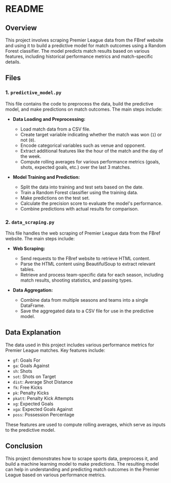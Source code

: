 # README

## Overview

This project involves scraping Premier League data from the FBref website and using it to build a predictive model for match outcomes using a Random Forest classifier. The model predicts match results based on various features, including historical performance metrics and match-specific details.

## Files

### 1. `predictive_model.py`

This file contains the code to preprocess the data, build the predictive model, and make predictions on match outcomes. The main steps include:

- **Data Loading and Preprocessing:** 
  - Load match data from a CSV file.
  - Create target variable indicating whether the match was won (`1`) or not (`0`).
  - Encode categorical variables such as venue and opponent.
  - Extract additional features like the hour of the match and the day of the week.
  - Compute rolling averages for various performance metrics (goals, shots, expected goals, etc.) over the last 3 matches.
  
- **Model Training and Prediction:**
  - Split the data into training and test sets based on the date.
  - Train a Random Forest classifier using the training data.
  - Make predictions on the test set.
  - Calculate the precision score to evaluate the model's performance.
  - Combine predictions with actual results for comparison.

### 2. `data_scraping.py`

This file handles the web scraping of Premier League data from the FBref website. The main steps include:

- **Web Scraping:**
  - Send requests to the FBref website to retrieve HTML content.
  - Parse the HTML content using BeautifulSoup to extract relevant tables.
  - Retrieve and process team-specific data for each season, including match results, shooting statistics, and passing types.
  
- **Data Aggregation:**
  - Combine data from multiple seasons and teams into a single DataFrame.
  - Save the aggregated data to a CSV file for use in the predictive model.

## Data Explanation

The data used in this project includes various performance metrics for Premier League matches. Key features include:

- `gf`: Goals For
- `ga`: Goals Against
- `sh`: Shots
- `sot`: Shots on Target
- `dist`: Average Shot Distance
- `fk`: Free Kicks
- `pk`: Penalty Kicks
- `pkatt`: Penalty Kick Attempts
- `xg`: Expected Goals
- `xga`: Expected Goals Against
- `poss`: Possession Percentage

These features are used to compute rolling averages, which serve as inputs to the predictive model.

## Conclusion

This project demonstrates how to scrape sports data, preprocess it, and build a machine learning model to make predictions. The resulting model can help in understanding and predicting match outcomes in the Premier League based on various performance metrics.

